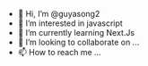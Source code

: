 - 👋 Hi, I’m @guyasong2
- 👀 I’m interested in javascript
- 🌱 I’m currently learning Next.Js
- 💞️ I’m looking to collaborate on ...
- 📫 How to reach me ...

<!---
guyasong2/guyasong2 is a ✨ special ✨ repository because its `README.md` (this file) appears on your GitHub profile.
You can click the Preview link to take a look at your changes.
--->
